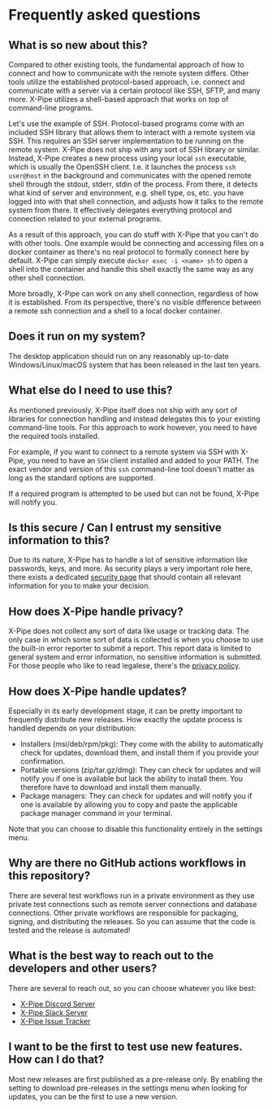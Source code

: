 # Frequently asked questions

## What is so new about this?

Compared to other existing tools, the fundamental approach of how to
connect and how to communicate with the remote system differs.
Other tools utilize the established protocol-based approach, i.e. connect and communicate with a
server via a certain protocol like SSH, SFTP, and many more.
X-Pipe utilizes a shell-based approach that works on top of command-line programs.

Let's use the example of SSH.
Protocol-based programs come with an included SSH library that allows them to interact with a remote system via SSH.
This requires an SSH server implementation to be running on the remote system.
X-Pipe does not ship with any sort of SSH library or similar.
Instead, X-Pipe creates a new process using your local `ssh` executable, which is usually the OpenSSH client.
I.e. it launches the process `ssh user@host` in the background and communicates
with the opened remote shell through the stdout, stderr, stdin of the process.
From there, it detects what kind of server and environment,
e.g. shell type, os, etc. you have logged into with that shell connection,
and adjusts how it talks to the remote system from there.
It effectively delegates everything protocol and connection related to your external programs.

As a result of this approach, you can do stuff with X-Pipe that you can't do with other tools.
One example would be connecting and accessing files on a
docker container as there's no real protocol to formally connect here by default.
X-Pipe can simply execute `docker exec -i <name> sh` to open a shell into the container
and handle this shell exactly the same way as any other shell connection.

More broadly, X-Pipe can work on any shell connection, regardless of how it is established.
From its perspective, there's no visible difference between a
remote ssh connection and a shell to a local docker container.

## Does it run on my system?

The desktop application should run on any reasonably up-to-date
Windows/Linux/macOS system that has been released in the last ten years.

## What else do I need to use this?

As mentioned previously, X-Pipe itself does not ship with any sort of libraries for connection handling
and instead delegates this to your existing command-line tools.
For this approach to work however, you need to have the required tools installed.

For example, if you want to connect to a remote system via SSH with X-Pipe,
you need to have an `SSH` client installed and added to your PATH.
The exact vendor and version of this `ssh` command-line
tool doesn't matter as long as the standard options are supported.

If a required program is attempted to be used but can not be found, X-Pipe will notify you.

## Is this secure / Can I entrust my sensitive information to this?

Due to its nature, X-Pipe has to handle a lot of sensitive information like passwords, keys, and more.
As security plays a very important role here, there exists a dedicated [security page](/SECURITY.md)
that should contain all relevant information for you to make your decision.

## How does X-Pipe handle privacy?

X-Pipe does not collect any sort of data like usage or tracking data.
The only case in which some sort of data is collected is when you choose to
use the built-in error reporter to submit a report.
This report data is limited to general system and error information, no sensitive information is submitted.
For those people who like to read legalese, there's the [privacy policy](/PRIVACY.md).

## How does X-Pipe handle updates?

Especially in its early development stage, it can be pretty important to frequently distribute new releases.
How exactly the update process is handled depends on your distribution:

- Installers (msi/deb/rpm/pkg): They come with the ability to automatically check for
  updates, download them, and install them if you provide your confirmation.
- Portable versions (zip/tar.gz/dmg): They can check for updates and will notify you if one is available but
  lack the ability to install them. You therefore have to download and install them manually.
- Package managers: They can check for updates and will notify you if one is available
  by allowing you to copy and paste the applicable package manager command in your terminal.

Note that you can choose to disable this functionality entirely in the settings menu.

## Why are there no GitHub actions workflows in this repository?

There are several test workflows run in a private environment as they use private test connections
such as remote server connections and database connections.
Other private workflows are responsible for packaging, signing, and distributing the releases.
So you can assume that the code is tested and the release is automated!

## What is the best way to reach out to the developers and other users?

There are several to reach out, so you can choose whatever you like best:

- [X-Pipe Discord Server](https://discord.gg/8y89vS8cRb)
- [X-Pipe Slack Server](https://join.slack.com/t/x-pipe/shared_invite/zt-1awjq0t5j-5i4UjNJfNe1VN4b_auu6Cg)
- [X-Pipe Issue Tracker](https://github.com/xpipe-io/xpipe/issues)

## I want to be the first to test use new features. How can I do that?

Most new releases are first published as a pre-release only.
By enabling the setting to download pre-releases in the settings menu when looking for updates,
you can be the first to use a new version.

